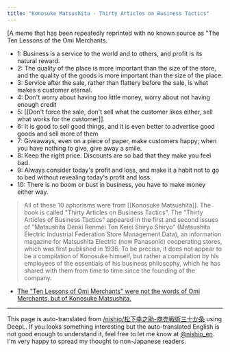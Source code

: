 ```yaml
---
title: "Konosuke Matsushita - Thirty Articles on Business Tactics"
---
```


[A meme that has been repeatedly reprinted with no known source as "The Ten Lessons of the Omi Merchants.
- 1: Business is a service to the world and to others, and profit is its natural reward.
- 2: The quality of the place is more important than the size of the store, and the quality of the goods is more important than the size of the place.
- 3: Service after the sale, rather than flattery before the sale, is what makes a customer eternal.
- 4: Don't worry about having too little money, worry about not having enough credit
- 5: [[Don't force the sale, don't sell what the customer likes either, sell what works for the customer]].
- 6: It is good to sell good things, and it is even better to advertise good goods and sell more of them
- 7: Giveaways, even on a piece of paper, make customers happy; when you have nothing to give, give away a smile.
- 8: Keep the right price. Discounts are so bad that they make you feel bad.
- 9: Always consider today's profit and loss, and make it a habit not to go to bed without revealing today's profit and loss.
- 10: There is no boom or bust in business, you have to make money either way.

> All of these 10 aphorisms were from [[Konosuke Matsushita]]. The book is called "Thirty Articles on Business Tactics".
> The "Thirty Articles of Business Tactics" appeared in the first and second issues of "Matsushita Denki Renmei Ten Keiei Shiryo Shiryo" (Matsushita Electric Industrial Federation Store Management Data), an information magazine for Matsushita Electric (now Panasonic) cooperating stores, which was first published in 1936.
> To be precise, it does not appear to be a compilation of Konosuke himself, but rather a compilation by his employees of the essentials of his business philosophy, which he has shared with them from time to time since the founding of the company.
- [The "Ten Lessons of Omi Merchants" were not the words of Omi Merchants, but of Konosuke Matsushita.](https://nubatamanon2.com/word-kounosuke)

---
This page is auto-translated from [/nishio/松下幸之助-商売戦術三十か条](https://scrapbox.io/nishio/松下幸之助-商売戦術三十か条) using DeepL. If you looks something interesting but the auto-translated English is not good enough to understand it, feel free to let me know at [@nishio_en](https://twitter.com/nishio_en). I'm very happy to spread my thought to non-Japanese readers.